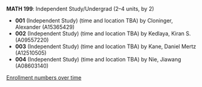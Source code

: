 **MATH 199**: Independent Study/Undergrad (2–4 units, by 2)

- **001** (Independent Study) (time and location TBA) by Cloninger, Alexander (A15365429)
- **002** (Independent Study) (time and location TBA) by Kedlaya, Kiran S. (A09557220)
- **003** (Independent Study) (time and location TBA) by Kane, Daniel Mertz (A12510505)
- **004** (Independent Study) (time and location TBA) by Nie, Jiawang (A08603140)

[Enrollment numbers over time](./MATH199.tsv)
